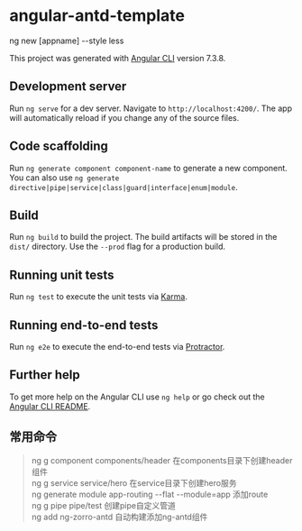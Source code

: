 # angular-antd-template
ng new [appname] --style less

This project was generated with [Angular CLI](https://github.com/angular/angular-cli) version 7.3.8.

## Development server

Run `ng serve` for a dev server. Navigate to `http://localhost:4200/`. The app will automatically reload if you change any of the source files.

## Code scaffolding

Run `ng generate component component-name` to generate a new component. You can also use `ng generate directive|pipe|service|class|guard|interface|enum|module`.

## Build

Run `ng build` to build the project. The build artifacts will be stored in the `dist/` directory. Use the `--prod` flag for a production build.

## Running unit tests

Run `ng test` to execute the unit tests via [Karma](https://karma-runner.github.io).

## Running end-to-end tests

Run `ng e2e` to execute the end-to-end tests via [Protractor](http://www.protractortest.org/).

## Further help

To get more help on the Angular CLI use `ng help` or go check out the [Angular CLI README](https://github.com/angular/angular-cli/blob/master/README.md).


## 常用命令
> ng g component components/header 在components目录下创建header组件<br> 
ng g service service/hero 在service目录下创建hero服务 <br>
ng generate module app-routing --flat --module=app 添加route<br>
ng g pipe pipe/test 创建pipe自定义管道<br>
ng add ng-zorro-antd 自动构建添加ng-antd组件<br>
